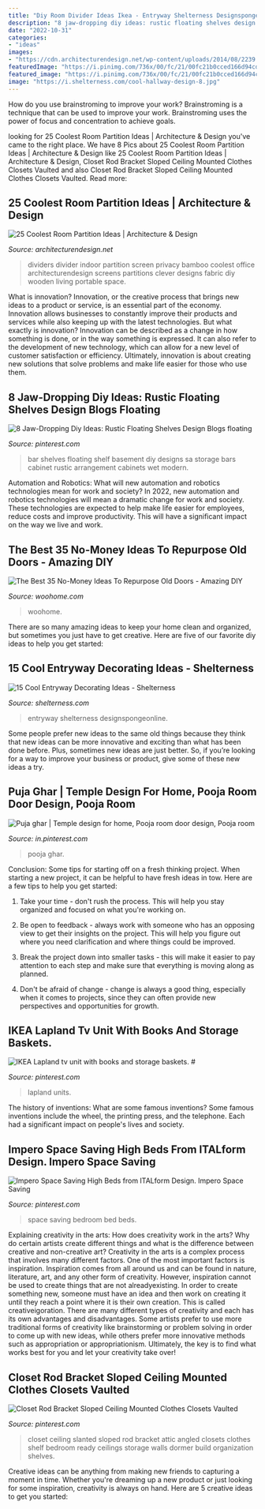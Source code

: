 ```yaml
---
title: "Diy Room Divider Ideas Ikea - Entryway Shelterness Designspongeonline"
description: "8 jaw-dropping diy ideas: rustic floating shelves design blogs floating"
date: "2022-10-31"
categories:
- "ideas"
images:
- "https://cdn.architecturendesign.net/wp-content/uploads/2014/08/2239.jpg"
featuredImage: "https://i.pinimg.com/736x/00/fc/21/00fc21b0cced166d94cdb87228f8377e.jpg"
featured_image: "https://i.pinimg.com/736x/00/fc/21/00fc21b0cced166d94cdb87228f8377e.jpg"
image: "https://i.shelterness.com/cool-hallway-design-8.jpg"
---
```



How do you use brainstroming to improve your work?
Brainstroming is a technique that can be used to improve your work. Brainstroming uses the power of focus and concentration to achieve goals.

	

		
looking for 25 Coolest Room Partition Ideas | Architecture &amp; Design you've came to the right place. We have 8 Pics about 25 Coolest Room Partition Ideas | Architecture &amp; Design like 25 Coolest Room Partition Ideas | Architecture &amp; Design, Closet Rod Bracket Sloped Ceiling Mounted Clothes Closets Vaulted and also Closet Rod Bracket Sloped Ceiling Mounted Clothes Closets Vaulted. Read more:
		
    
## 25 Coolest Room Partition Ideas | Architecture &amp; Design

<img loading=lazy src="https://cdn.architecturendesign.net/wp-content/uploads/2014/08/2239.jpg" onerror="this.onerror=null;this.src='https://tse1.mm.bing.net/th?id=OIP.ecpa_7Gskj2Q6siJYP2MYQAAAA&amp;pid=15.1';" alt="25 Coolest Room Partition Ideas | Architecture &amp; Design">

_Source: architecturendesign.net_

>dividers divider indoor partition screen privacy bamboo coolest office architecturendesign screens partitions clever designs fabric diy wooden living portable space. 

	

What is innovation?
Innovation, or the creative process that brings new ideas to a product or service, is an essential part of the economy. Innovation allows businesses to constantly improve their products and services while also keeping up with the latest technologies. But what exactly is innovation?
Innovation can be described as a change in how something is done, or in the way something is expressed. It can also refer to the development of new technology, which can allow for a new level of customer satisfaction or efficiency. Ultimately, innovation is about creating new solutions that solve problems and make life easier for those who use them.

    
## 8 Jaw-Dropping Diy Ideas: Rustic Floating Shelves Design Blogs Floating

<img loading=lazy src="https://i.pinimg.com/736x/ae/9e/3c/ae9e3cf7af6c1eb963b5c428d156c331.jpg" onerror="this.onerror=null;this.src='https://tse1.mm.bing.net/th?id=OIP.XLV72imFxOopZQYOSPbuUwHaOD&amp;pid=15.1';" alt="8 Jaw-Dropping Diy Ideas: Rustic Floating Shelves Design Blogs floating">

_Source: pinterest.com_

>bar shelves floating shelf basement diy designs sa storage bars cabinet rustic arrangement cabinets wet modern. 

	

Automation and Robotics: What will new automation and robotics technologies mean for work and society?
In 2022, new automation and robotics technologies will mean a dramatic change for work and society. These technologies are expected to help make life easier for employees, reduce costs and improve productivity. This will have a significant impact on the way we live and work.

    
## The Best 35 No-Money Ideas To Repurpose Old Doors - Amazing DIY

<img loading=lazy src="https://www.woohome.com/wp-content/uploads/2016/05/14-Room-divider-doors-woohome.jpg" onerror="this.onerror=null;this.src='https://tse4.mm.bing.net/th?id=OIP.h1WCa2encJ6gZOmtmm9HDwHaJ4&amp;pid=15.1';" alt="The Best 35 No-Money Ideas To Repurpose Old Doors - Amazing DIY">

_Source: woohome.com_

>woohome. 

	

There are so many amazing ideas to keep your home clean and organized, but sometimes you just have to get creative. Here are five of our favorite diy ideas to help you get started: 

    
## 15 Cool Entryway Decorating Ideas - Shelterness

<img loading=lazy src="https://i.shelterness.com/cool-hallway-design-8.jpg" onerror="this.onerror=null;this.src='https://tse1.mm.bing.net/th?id=OIP.PrhR6W7sb_LnJ7TGoyzcCwHaJ3&amp;pid=15.1';" alt="15 Cool Entryway Decorating Ideas - Shelterness">

_Source: shelterness.com_

>entryway shelterness designspongeonline. 

	

Some people prefer new ideas to the same old things because they think that new ideas can be more innovative and exciting than what has been done before. Plus, sometimes new ideas are just better. So, if you’re looking for a way to improve your business or product, give some of these new ideas a try.

    
## Puja Ghar | Temple Design For Home, Pooja Room Door Design, Pooja Room

<img loading=lazy src="https://i.pinimg.com/736x/9c/5e/2b/9c5e2b9e015d6851806f98535929a479--ikea-hacks-diy-pooja-mandir.jpg" onerror="this.onerror=null;this.src='https://tse2.mm.bing.net/th?id=OIP.8m88Pm6e7O3I0-0NbzqiGQAAAA&amp;pid=15.1';" alt="Puja ghar | Temple design for home, Pooja room door design, Pooja room">

_Source: in.pinterest.com_

>pooja ghar. 

	

Conclusion: Some tips for starting off on a fresh thinking project.
When starting a new project, it can be helpful to have fresh ideas in tow. Here are a few tips to help you get started:
1. Take your time - don't rush the process. This will help you stay organized and focused on what you're working on.

2. Be open to feedback - always work with someone who has an opposing view to get their insights on the project. This will help you figure out where you need clarification and where things could be improved.

3. Break the project down into smaller tasks - this will make it easier to pay attention to each step and make sure that everything is moving along as planned.

4. Don't be afraid of change - change is always a good thing, especially when it comes to projects, since they can often provide new perspectives and opportunities for growth.

    
## IKEA Lapland Tv Unit With Books And Storage Baskets. #

<img loading=lazy src="https://i.pinimg.com/736x/00/fc/21/00fc21b0cced166d94cdb87228f8377e.jpg" onerror="this.onerror=null;this.src='https://tse1.mm.bing.net/th?id=OIP.ZGxtjgiwDY_SE8AMF2ZuZQHaKG&amp;pid=15.1';" alt="IKEA Lapland tv unit with books and storage baskets. #">

_Source: pinterest.com_

>lapland units. 

	

The history of inventions: What are some famous inventions?
Some famous inventions include the wheel, the printing press, and the telephone. Each had a significant impact on people's lives and society.

    
## Impero Space Saving High Beds From ITALform Design. Impero Space Saving

<img loading=lazy src="https://i.pinimg.com/736x/e7/56/7b/e7567b11bdc7fc755d66af815d71e5e4.jpg" onerror="this.onerror=null;this.src='https://tse3.mm.bing.net/th?id=OIP.-TKSIRUS3pwcMflxE4WTKQHaO0&amp;pid=15.1';" alt="Impero Space Saving High Beds from ITALform Design. Impero Space Saving">

_Source: pinterest.com_

>space saving bedroom bed beds. 

	

Explaining creativity in the arts: How does creativity work in the arts? Why do certain artists create different things and what is the difference between creative and non-creative art?
Creativity in the arts is a complex process that involves many different factors. One of the most important factors is inspiration. Inspiration comes from all around us and can be found in nature, literature, art, and any other form of creativity. However, inspiration cannot be used to create things that are not alreadyexisting. In order to create something new, someone must have an idea and then work on creating it until they reach a point where it is their own creation. This is called creativeigoration. There are many different types of creativity and each has its own advantages and disadvantages. Some artists prefer to use more traditional forms of creativity like brainstorming or problem solving in order to come up with new ideas, while others prefer more innovative methods such as appropriation or appropriationism. Ultimately, the key is to find what works best for you and let your creativity take over!

    
## Closet Rod Bracket Sloped Ceiling Mounted Clothes Closets Vaulted

<img loading=lazy src="https://i.pinimg.com/736x/eb/87/07/eb8707ff3f435c6c1c1a4f136e4243ca.jpg" onerror="this.onerror=null;this.src='https://tse3.mm.bing.net/th?id=OIP.QA_TsA4zKO8iyBnMogHP3QHaNK&amp;pid=15.1';" alt="Closet Rod Bracket Sloped Ceiling Mounted Clothes Closets Vaulted">

_Source: pinterest.com_

>closet ceiling slanted sloped rod bracket attic angled closets clothes shelf bedroom ready ceilings storage walls dormer build organization shelves. 

	

Creative ideas can be anything from making new friends to capturing a moment in time. Whether you're dreaming up a new product or just looking for some inspiration, creativity is always on hand. Here are 5 creative ideas to get you started: 

